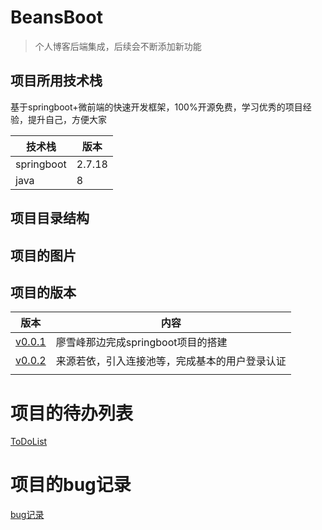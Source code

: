 # BeansBoot
> 个人博客后端集成，后续会不断添加新功能

## 项目所用技术栈
基于springboot+微前端的快速开发框架，100%开源免费，学习优秀的项目经验，提升自己，方便大家

| 技术栈     | 版本  |
| ---------- | ----- |
| springboot | 2.7.18 |
| java       | 8     |



## 项目目录结构
## 项目的图片
## 项目的版本

| 版本                        | 内容                      |
|---------------------------|-------------------------|
| [v0.0.1](doc/VERSION1.md) | 廖雪峰那边完成springboot项目的搭建  |
| [v0.0.2](doc/VERSION2.md) | 来源若依，引入连接池等，完成基本的用户登录认证 |
|                           |                         |


# 项目的待办列表
[ToDoList](doc/TODOLIST.md)

# 项目的bug记录
[bug记录](doc/BUG.md)